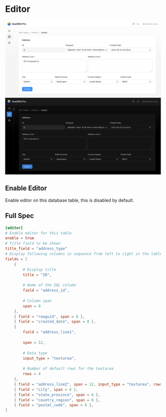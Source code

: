# Editor

![](../../static/img/raw-table-config-table-editor.png#light)
![](../../static/img/raw-table-config-table-editor-dark.png#dark)

## Enable Editor

Enable editor on this database table, this is disabled by default.

## Full Spec

```toml
[editor]
# Enable editor for this table
enable = true
# Title field to be shown
title_field = "address_type"
# Display following columns in sequence from left to right in the table view
fields = [
    {
        # Display title
        title = "ID",

        # Name of the SQL column
        field = "address_id",

        # Column span
        span = 8
    },
    { field = "rowguid", span = 8 },
    { field = "created_date", span = 8 },
    {
        field = "address_line1",
        
        span = 12,
        
        # Data type
        input_type = "textarea",
        
        # Number of default rows for the textarea
        rows = 4
    },
    { field = "address_line2", span = 12, input_type = "textarea", rows = 4 },
    { field = "city", span = 6 },
    { field = "state_province", span = 6 },
    { field = "country_region", span = 6 },
    { field = "postal_code", span = 6 },
]
```
